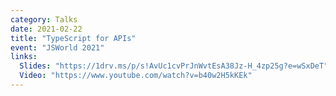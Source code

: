 ```yaml
---
category: Talks
date: 2021-02-22
title: "TypeScript for APIs"
event: "JSWorld 2021"
links:
  Slides: "https://1drv.ms/p/s!AvUc1cvPrJnWvtEsA38Jz-H_4zp25g?e=wSxDeT"
  Video: "https://www.youtube.com/watch?v=b40w2H5kKEk"
---
```

